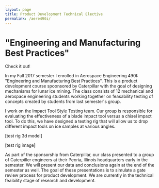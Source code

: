 ```yaml
---
layout: page
title: Product Development Technical Elective
permalink: /aere490i/
---
```


# "Engineering and Manufacturing Best Practices"


Check it out!

In my Fall 2017 semester I enrolled in Aerospace Engineering 490I: "Engineering and Manufacturing Best Practices". This is a product development course spoonsored by Caterpillar with the goal of designing mechanisms for lunar ice mining. The class consists of 12 mechanical and aerospace engineering students working together on feasability testing of concepts created by students from last semester's group.

I work on the Impact Tool Style Testing team. Our group is responsible for evaluating the effectiveness of a blade impact tool versus a chisel impact tool. To do this, we have designed a testing rig that will allow us to drop different impact tools on ice samples at various angles. 

[test rig 3d model]

[test rig image]

As part of the sponsorship from Caterpillar, our class presented to a group of Caterpiller engineers at their Peoria, Illinois headquarters early in the semester. We will present our data and conclusions again at the end of the semester as well. The goal of these presentations is to simulate a gate review process for product development. We are currently in the technical feaibility stage of research and development. 
